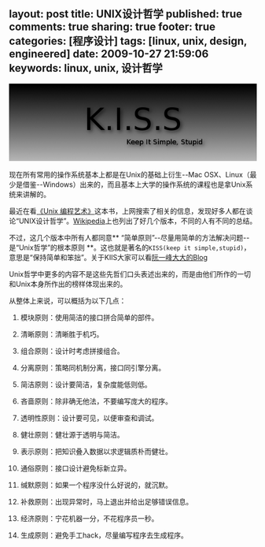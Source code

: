 layout: post
title: UNIX设计哲学
published: true
comments: true
sharing: true
footer: true
categories: [程序设计]
tags: [linux, unix, design, engineered]
date: 2009-10-27 21:59:06
keywords: linux, unix, 设计哲学
---

![KISS](/images/blog/kiss.png)

现在所有常用的操作系统基本上都是在Unix的基础上衍生--Mac OSX、Linux（最少是借鉴--Windows）出来的，而且基本上大学的操作系统的课程也是拿Unix系统来讲解的。

<!--more-->
最近在看[《Unix 编程艺术》](http://book.douban.com/subject/1467587/)这本书，上网搜索了相关的信息，发现好多人都在谈论“UNIX设计哲学”。[Wikipedia](http://en.wikipedia.org/wiki/Unix_philosophy#cite_note-0)上也列出了好几个版本，不同的人有不同的总结。

不过，这几个版本中所有人都同意** “简单原则”--尽量用简单的方法解决问题--是“Unix哲学”的根本原则 **。这也就是著名的`KISS(keep it simple,stupid)`，意思是“保持简单和笨拙”。关于KIIS大家可以看[阮一峰大大的Blog](http://www.ruanyifeng.com/blog/2009/06/unix_philosophy.html)

Unix哲学中更多的内容不是这些先哲们口头表述出来的，而是由他们所作的一切和Unix本身所作出的榜样体现出来的。

从整体上来说，可以概括为以下几点：

1. 模块原则：使用简洁的接口拼合简单的部件。

2. 清晰原则：清晰胜于机巧。

3. 组合原则：设计时考虑拼接组合。

4. 分离原则：策略同机制分离，接口同引擎分离。

5. 简洁原则：设计要简洁，复杂度能低则低。

6. 吝啬原则：除非确无他法，不要编写庞大的程序。

7. 透明性原则：设计要可见，以便审查和调试。

8. 健壮原则：健壮源于透明与简洁。

9. 表示原则：把知识叠入数据以求逻辑质朴而健壮。

10. 通俗原则：接口设计避免标新立异。

11. 缄默原则：如果一个程序没什么好说的，就沉默。

12. 补救原则：出现异常时，马上退出并给出足够错误信息。

13. 经济原则：宁花机器一分，不花程序员一秒。

14. 生成原则：避免手工hack，尽量编写程序去生成程序。


